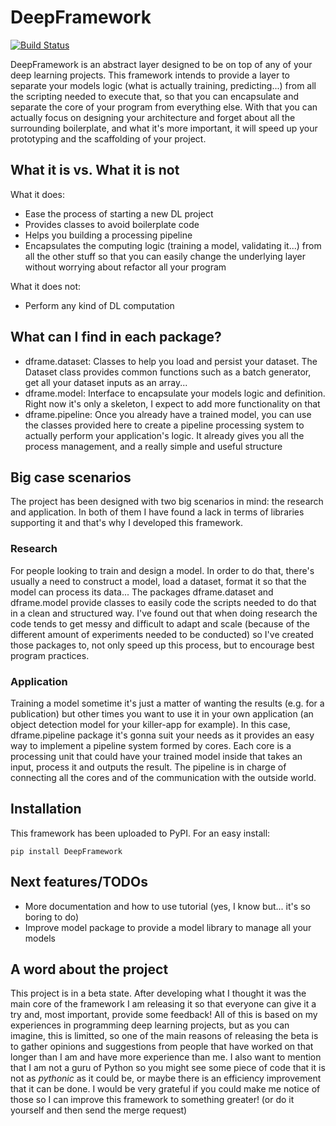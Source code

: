 # DeepFramework
[![Build Status](https://travis-ci.org/issey173/DeepFramework.svg?branch=master)](https://travis-ci.org/issey173/DeepFramework)

DeepFramework is an abstract layer designed to be on top of any of your deep learning projects. 
This framework intends to provide a layer to separate your models logic (what is actually training, predicting...) from all the scripting needed to execute that, so that you can encapsulate and separate the core of your program from everything else.
With that you can actually focus on designing your architecture and forget about all the surrounding boilerplate, and what it's more important, it will speed up your prototyping and the scaffolding of your project.


## What it is vs. What it is not
What it does:

* Ease the process of starting a new DL project
* Provides classes to avoid boilerplate code
* Helps you building a processing pipeline
* Encapsulates the computing logic (training a model, validating it...) from all the other stuff so that you can easily change the underlying layer without worrying about refactor all your program

What it does not:

* Perform any kind of DL computation


## What can I find in each package?

* dframe.dataset: Classes to help you load and persist your dataset. The Dataset class provides common functions such as a batch generator, get all your dataset inputs as an array...
* dframe.model: Interface to encapsulate your models logic and definition. Right now it's only a skeleton, I expect to add more functionality on that
* dframe.pipeline: Once you already have a trained model, you can use the classes provided here to create a pipeline processing system to actually perform your application's logic. It already gives you all the process management, and a really simple and useful structure

 
 
## Big case scenarios
The project has been designed with two big scenarios in mind: the research and application. In both of them I have found a lack in terms of libraries supporting it and that's why I developed this framework.

### Research
For people looking to train and design a model. In order to do that, there's usually a need to construct a model, load a dataset, format it so that the model can process its data...
The packages dframe.dataset and dframe.model provide classes to easily code the scripts needed to do that in a clean and structured way. 
I've found out that when doing research the code tends to get messy and difficult to adapt and scale (because of the different amount of experiments needed to be conducted) so I've created those packages to, not only speed up this process, but to encourage best program practices.

### Application
Training a model sometime it's just a matter of wanting the results (e.g. for a publication) but other times you want to use it in your own application (an object detection model for your killer-app for example). 
In this case, dframe.pipeline package it's gonna suit your needs as it provides an easy way to implement a pipeline system formed by cores. Each core is a processing unit that could have your trained model inside that takes an input, process it and outputs the result.
The pipeline is in charge of connecting all the cores and of the communication with the outside world.

## Installation

This framework has been uploaded to PyPI. For an easy install:

`pip install DeepFramework`

## Next features/TODOs

* More documentation and how to use tutorial (yes, I know but... it's so boring to do)
* Improve model package to provide a model library to manage all your models

## A word about the project
This project is in a beta state. After developing what I thought it was the main core of the framework I am releasing it so that everyone can give it a try and, most important, provide some feedback!
All of this is based on my experiences in programming deep learning projects, but as you can imagine, this is limitted, so one of the main reasons of releasing the beta is to gather opinions and suggestions from people that have worked on that longer than I am and have more experience than me.
I also want to mention that I am not a guru of Python so you might see some piece of code that it is not as *pythonic* as it could be, or maybe there is an efficiency improvement that it can be done. 
I would be very grateful if you could make me notice of those so I can improve this framework to something greater! (or do it yourself and then send the merge request)




